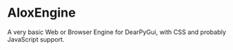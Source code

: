 # AloxEngine
A very basic Web or Browser Engine for DearPyGui, with CSS and probably JavaScript support.
